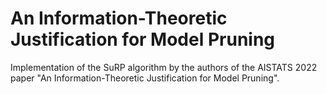 # An Information-Theoretic Justification for Model Pruning
Implementation of the SuRP algorithm by the authors of the AISTATS 2022 paper "An Information-Theoretic Justification for Model Pruning". 
